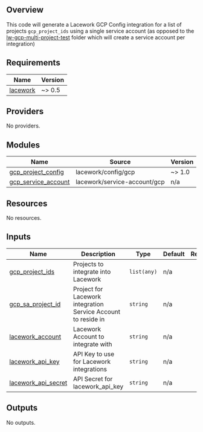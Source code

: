 ## Overview
This code will generate a Lacework GCP Config integration for a list of projects ``gcp_project_ids`` using a single service account (as opposed to the [lw-gcp-multi-project-test](../lw-gcp-multi-project-test/) folder which will create a service account per integration)

## Requirements

| Name | Version |
|------|---------|
| <a name="requirement_lacework"></a> [lacework](#requirement\_lacework) | ~> 0.5 |

## Providers

No providers.

## Modules

| Name | Source | Version |
|------|--------|---------|
| <a name="module_gcp_project_config"></a> [gcp\_project\_config](#module\_gcp\_project\_config) | lacework/config/gcp | ~> 1.0 |
| <a name="module_gcp_service_account"></a> [gcp\_service\_account](#module\_gcp\_service\_account) | lacework/service-account/gcp | n/a |

## Resources

No resources.

## Inputs

| Name | Description | Type | Default | Required |
|------|-------------|------|---------|:--------:|
| <a name="input_gcp_project_ids"></a> [gcp\_project\_ids](#input\_gcp\_project\_ids) | Projects to integrate into Lacework | `list(any)` | n/a | yes |
| <a name="input_gcp_sa_project_id"></a> [gcp\_sa\_project\_id](#input\_gcp\_sa\_project\_id) | Project for Lacework integration Service Account to reside in | `string` | n/a | yes |
| <a name="input_lacework_account"></a> [lacework\_account](#input\_lacework\_account) | Lacework Account to integrate with | `string` | n/a | yes |
| <a name="input_lacework_api_key"></a> [lacework\_api\_key](#input\_lacework\_api\_key) | API Key to use for Lacework integrations | `string` | n/a | yes |
| <a name="input_lacework_api_secret"></a> [lacework\_api\_secret](#input\_lacework\_api\_secret) | API Secret for lacework\_api\_key | `string` | n/a | yes |

## Outputs

No outputs.
